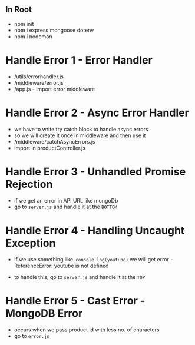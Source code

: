 ## In Root
- npm init
- npm i express mongoose dotenv
- npm i nodemon

# Handle Error 1 - Error Handler
- /utils/errorhandler.js
- /middleware/error.js
- /app.js - import error middleware

# Handle Error 2 - Async Error Handler
- we have to write try catch block to handle async errors
- so we will create it once in middleware and then use it
- /middleware/catchAsyncErrors.js
- import in productController.js

# Handle Error 3 - Unhandled Promise Rejection
- if we get an error in API URL like mongoDb
- go to `server.js` and handle it at the `BOTTOM`

# Handle Error 4 - Handling Uncaught Exception
- if we use something like` console.log(youtube)`
we will get error - ReferenceError: youtube is not defined

- to handle this, go to `server.js` and handle it at the `TOP`


# Handle Error 5 - Cast Error - MongoDB Error   
- occurs when we pass product id with less no. of characters
- go to `error.js`
